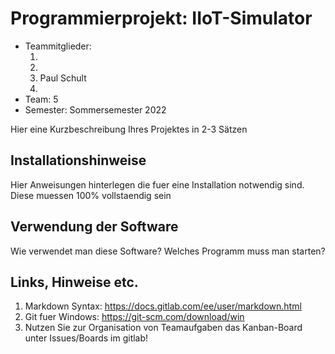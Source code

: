 # Programmierprojekt: IIoT-Simulator

* Teammitglieder:
	1. <Name1>
	2. <Name2>
	3. Paul Schult
	4. <Name4>
* Team: 5
* Semester: Sommersemester 2022

Hier eine Kurzbeschreibung Ihres Projektes in 2-3 Sätzen

## Installationshinweise

Hier Anweisungen hinterlegen die fuer eine Installation notwendig sind. Diese muessen 100% vollstaendig sein

## Verwendung der Software

Wie verwendet man diese Software? Welches Programm muss man starten?

## Links, Hinweise etc.

1. Markdown Syntax: https://docs.gitlab.com/ee/user/markdown.html
2. Git fuer Windows: https://git-scm.com/download/win
3. Nutzen Sie zur Organisation von Teamaufgaben das Kanban-Board unter Issues/Boards im gitlab!